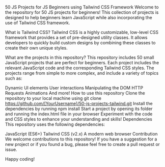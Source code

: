 50 JS Projects for JS Beginners using Tailwind CSS Framework
Welcome to the repository for 50 JS projects for beginners! This collection of projects is designed to help beginners learn JavaScript while also incorporating the use of Tailwind CSS framework.

What is Tailwind CSS?
Tailwind CSS is a highly customizable, low-level CSS framework that provides a set of pre-designed utility classes. It allows developers to quickly build custom designs by combining these classes to create their own unique styles.

What are the projects in this repository?
This repository includes 50 small JavaScript projects that are perfect for beginners. Each project includes the relevant JavaScript code and the corresponding Tailwind CSS styles. The projects range from simple to more complex, and include a variety of topics such as:

Dynamic UI elements
User interactions
Manipulating the DOM
HTTP Requests
Animations
And more!
How to use this repository
Clone the repository to your local machine using git clone https://github.com/[YourUsername]/50-js-projects-tailwind.git
Install the dependencies by running npm install
Start a project by opening its folder and running the index.html file in your browser
Experiment with the code and CSS styles to enhance your understanding and skills!
Dependencies
This repository uses the following dependencies:

JavaScript (ES6+)
Tailwind CSS (v2.x)
A modern web browser
Contribution
We welcome contributions to this repository! If you have a suggestion for a new project or if you found a bug, please feel free to create a pull request or issue.

Happy coding!